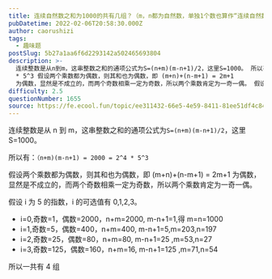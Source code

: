 ```yaml
---
title: 连续自然数之和为1000的共有几组？（m，n都为自然数，单独1个数也算作“连续自然数”）
pubDatetime: 2022-02-06T20:58:30.000Z
author: caorushizi
tags:
  - 趣味题
postSlug: 5b27a1aa6f6d2293142a502465693804
description: >-
  连续整数是从n到m，这串整数之和的通项公式为S=(n+m)(m-n+1)/2，这里S=1000。 所以有：（n+m)(m-n+1) = 2000 = 2^4
  * 5^3 假设两个乘数都为偶数，则其和也为偶数，即 (m+n)+(n-m+1) = 2m+1
  为偶数，显然是不成立的，而两个奇数相乘一定为奇数，所以两个乘数肯定为一奇一偶。 假设i为5的指数，i的可选值有0,1,2,3。 i=0,奇数=1，
difficulty: 2.5
questionNumber: 1655
source: https://fe.ecool.fun/topic/ee311432-66e5-4e59-8411-81ee51df4c84
---
```


连续整数是从 n 到 m，这串整数之和的通项公式为`S=(n+m)(m-n+1)/2`，这里 S=1000。

所以有：`（n+m)(m-n+1) = 2000 = 2^4 * 5^3`

假设两个乘数都为偶数，则其和也为偶数，即 (m+n)+(n-m+1) = 2m+1 为偶数，显然是不成立的，而两个奇数相乘一定为奇数，所以两个乘数肯定为一奇一偶。

假设 i 为 5 的指数，i 的可选值有 0,1,2,3。

- i=0,奇数=1，偶数=2000，n+m=2000, m-n+1=1,得 m=n=1000
- i=1,奇数=5，偶数=400，n+m=400, m-n+1=5,m=203,n=197
- i=2,奇数=25，偶数=80，n+m=80, m-n+1=25 ,m=53,n=27
- i=3,奇数=125，偶数=160，n+m=16, m-n+1=125 ,m=71,n=54

所以一共有 4 组
